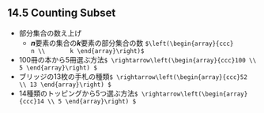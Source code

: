 ## 14.5 Counting Subset

* 部分集合の数え上げ
  * ***n***要素の集合の***k***要素の部分集合の数 `$\left(\begin{array}{ccc}      n \\       k \end{array}\right)$`
* 100冊の本から5冊選ぶ方法`$ \rightarrow\left(\begin{array}{ccc}100 \\ 5 \end{array}\right) $`
* ブリッジの13枚の手札の種類`$ \rightarrow\left(\begin{array}{ccc}52 \\ 13 \end{array}\right) $` 
* 14種類のトッピングから5つ選ぶ方法`$ \rightarrow\left(\begin{array}{ccc}14 \\ 5 \end{array}\right) $`
